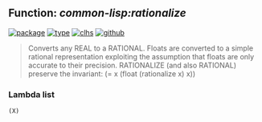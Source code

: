 ## Function: ***common-lisp:rationalize***
[![package](https://img.shields.io/badge/Package-COMMON--LISP-5f9ea0.svg?style=social&colorA=999999)](../) [![type](https://img.shields.io/badge/Type-Function-5f9ea0.svg?style=social&colorA=999999)](../#function) [![clhs](https://img.shields.io/badge/CLHS-RATIONALIZE-5f9ea0.svg?style=social&colorA=999999)](http://www.lispworks.com/documentation/HyperSpec/Body/f_ration.htm) [![github](https://img.shields.io/badge/GitHub-View_the_source-5f9ea0.svg?style=social&colorA=999999&logo=github)](https://github.com/sbcl/sbcl/blob/master/src/code/float.lisp/) 

> Converts any REAL to a RATIONAL.  Floats are converted to a simple rational
> representation exploiting the assumption that floats are only accurate to
> their precision.  RATIONALIZE (and also RATIONAL) preserve the invariant:
> (= x (float (rationalize x) x))

### Lambda list
```
(X)
```
